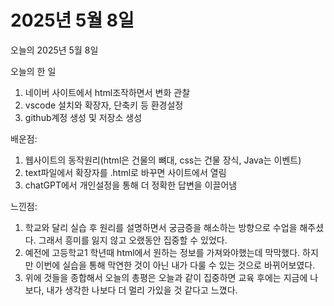 # 2025년 5월 8일

오늘의 2025년 5월 8일

오늘의 한 일
1. 네이버 사이트에서 html조작하면서 변화 관찰
2. vscode 설치와 확장자, 단축키 등 환경설정
3. github계정 생성 및 저장소 생성

배운점: 
1. 웹사이트의 동작원리(html은 건물의 뼈대, css는 건물 장식, Java는 이벤트)
2. text파일에서 확장자를 .html로 바꾸면 사이트에서 열림
3. chatGPT에서 개인설정을 통해 더 정확한 답변을 이끌어냄

느낀점:
1. 학교와 달리 실습 후 원리를 설명하면서 궁금증을 해소하는 방향으로 수업을 해주셨다.
   그래서 흥미를 잃지 않고 오랬동안 집중할 수 있었다.
2. 예전에 고등학교1 학년때 html에서 원하는 정보를 가져와야했는데 막막했다.
   하지만 이번에 실습을 통해 막연한 것이 아닌 내가 다룰 수 있는 것으로 바뀌어보였다.
3. 위에 것들을 종합해서 오늘의 총평은 오늘과 같이 집중하면 교육 후에는
   지금에 나보다, 내가 생각한 나보다 더 멀리 가있을 것 같다고 느꼈다.
